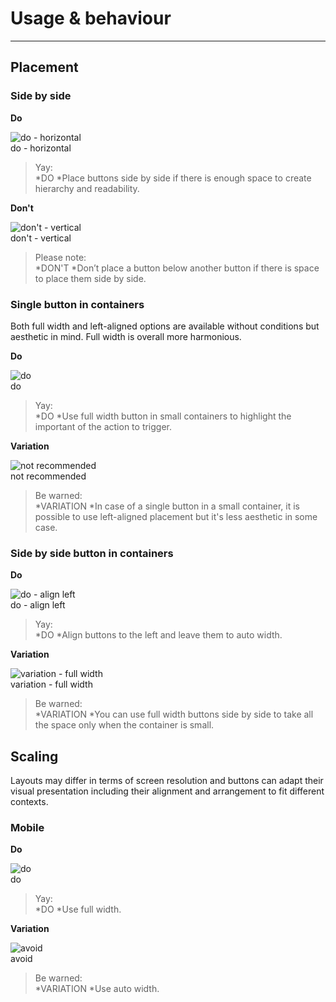 
# Usage & behaviour

---

## Placement

### Side by side

  
**Do**  
  
![do - horizontal](https://studio-assets.supernova.io/design-systems/81732/5f8864b6-ee40-4fb1-b21a-9d0c999dc4a3.png)  
do - horizontal  
  
> Yay:  
> *DO
*Place buttons side by side if there is enough space to create hierarchy and readability.  
  
**Don't**  
  
![don't - vertical](https://studio-assets.supernova.io/design-systems/81732/6be2a42f-fcc4-4692-8c12-f30475d6275a.png)  
don't - vertical  
  
> Please note:  
> *DON'T 
*Don’t place a button below another button if there is space to place them side by side.  


### Single button in containers

Both full width and left-aligned options are available without conditions but aesthetic in mind. Full width is overall more harmonious.

  
**Do**  
  
![do](https://studio-assets.supernova.io/design-systems/81732/946d0713-f46f-4a7e-b204-ae92a584a470.png)  
do  
  
> Yay:  
> *DO
*Use full width button in small containers to highlight the important of the action to trigger.  
  
**Variation**  
  
![not recommended](https://studio-assets.supernova.io/design-systems/81732/79941f26-a132-4103-b644-f1e3c3ff694c.png)  
not recommended  
  
> Be warned:  
> *VARIATION 
*In case of a single button in a small container, it is possible to use left-aligned placement but it's less aesthetic in some case.  


### Side by side button in containers

  
**Do**  
  
![do - align left](https://studio-assets.supernova.io/design-systems/81732/a5a460cc-e951-4fa7-bbae-59f67f3254e1.png)  
do - align left  
  
> Yay:  
> *DO
*Align buttons to the left and leave them to auto width.  
  
**Variation**  
  
![variation - full width](https://studio-assets.supernova.io/design-systems/81732/d0df1a67-e20f-432b-a7c7-723284bb7424.png)  
variation - full width  
  
> Be warned:  
> *VARIATION 
*You can use full width buttons side by side to take all the space only when the container is small.  


## Scaling

Layouts may differ in terms of screen resolution and buttons can adapt their visual presentation including their alignment and arrangement to fit different contexts.

### Mobile

  
**Do**  
  
![do](https://studio-assets.supernova.io/design-systems/81732/693321ec-6d64-4d26-8ac7-5bbb6893b15b.png)  
do  
  
> Yay:  
> *DO
*Use full width.  
  
**Variation**  
  
![avoid](https://studio-assets.supernova.io/design-systems/81732/eb7590cd-7992-439c-9039-b6d0d40be233.png)  
avoid  
  
> Be warned:  
> *VARIATION 
*Use auto width.  
